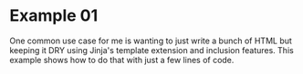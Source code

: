 # Example 01

One common use case for me is wanting to just write a bunch of HTML but keeping it DRY using Jinja's template extension and inclusion features. This example shows how to do that with just a few lines of code.
